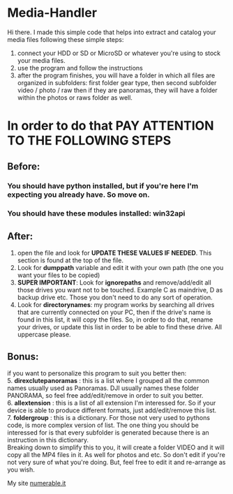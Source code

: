 # Media-Handler
Hi there. I made this simple code that helps into extract and catalog your media files following these simple steps:
1. connect your HDD or SD or MicroSD or whatever you're using to stock your media files.
2. use the program and follow the instructions
3. after the program finishes, you will have a folder in which all files are organized in subfolders: first folder gear type, then second subfolder video / photo / raw then
   if they are panoramas, they will have a folder within the photos or raws folder as well.
   
# In order to do that PAY ATTENTION TO THE FOLLOWING STEPS   

## Before:
### You should have python installed, but if you're here I'm expecting you already have. So move on.
### You should have these modules installed: win32api

## After:
1. open the file and look for **UPDATE THESE VALUES IF NEEDED**. This section is found at the top of the file.
2. Look for **dumppath** variable and edit it with your own path (the one you want your files to be copied)
3. **SUPER IMPORTANT**: Look for **ignorepaths** and remove/add/edit all those drives you want not to be touched. Example C as maindrive, D as backup drive etc. Those you don't need to do any sort of operation.
4. Look for **directorynames**: my program works by searching all drives that are currently connected on your PC, then if the drive's name is found in this list, it will copy the files. So, in order to do that, rename your drives, or update this list in order to be able to find these drive. All uppercase please.

## Bonus:
if you want to personalize this program to suit you better then:  
5. **direxclutepanoramas** : this is a list where I grouped all the common names usually used as Panoramas. DJI usually names these folder PANORAMA, so feel free add/edit/remove in order to suit you better.  
6. **allextension** : this is a list of all extension I'm interessed for. So if your device is able to produce different formats, just add/edit/remove this list.  
7. **foldergroup**  : this is a dictionary. For those not very used to pythons code, is more complex version of list. The one thing you should be interessed for is that every 
   subfolder is generated because there is an instruction in this dictionary.   
   Breaking down to simplify this to you, it will create a folder VIDEO and it will copy all the MP4 files in it. As well for photos and etc. So don't edit if you're not very
   sure of what you're doing. But, feel free to edit it and re-arrange as you wish.
   
My site [numerable.it](www.numerable.it)
